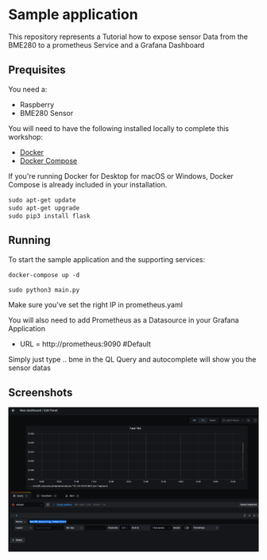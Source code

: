 # Sample application

This repository represents a Tutorial how to expose sensor Data from the BME280 to a prometheus Service and a Grafana Dashboard


## Prequisites

You need a: 
- Raspberry
- BME280 Sensor

You will need to have the following installed locally to complete this workshop:

- [Docker](https://docs.docker.com/install/)
- [Docker Compose](https://docs.docker.com/compose/install/)

If you're running Docker for Desktop for macOS or Windows, Docker Compose is already included in your installation.

```
sudo apt-get update 
sudo apt-get upgrade
sudo pip3 install flask

```

## Running

To start the sample application and the supporting services:

```
docker-compose up -d
```
```
sudo python3 main.py
```

Make sure you've set the right IP in prometheus.yaml


You will also need to add Prometheus as a Datasource in your Grafana Application

- URL = http://prometheus:9090 #Default

Simply just type .. bme in the QL Query and autocomplete will show you the sensor datas

## Screenshots
![grafana setup](screenshot/grafana.PNG)